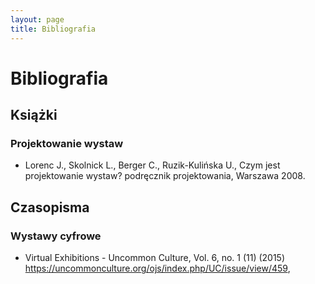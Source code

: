 ```yaml
---
layout: page
title: Bibliografia
---
```


# Bibliografia

## Książki

### Projektowanie wystaw

- Lorenc J., Skolnick L., Berger C., Ruzik-Kulińska U., Czym jest projektowanie wystaw? podręcznik projektowania, Warszawa 2008.

## Czasopisma

### Wystawy cyfrowe

- Virtual Exhibitions - Uncommon Culture, Vol. 6, no. 1 (11) (2015) https://uncommonculture.org/ojs/index.php/UC/issue/view/459,
